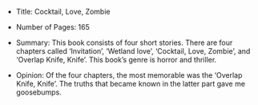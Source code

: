 * Title: Cocktail, Love, Zombie 

* Number of Pages: 165

* Summary: This book consists of four short stories. There are four chapters called ‘Invitation’, ‘Wetland love’, ‘Cocktail, Love, Zombie’, and ‘Overlap Knife, Knife’. This book’s genre is horror and thriller. 


* Opinion: Of the four chapters, the most memorable was the ‘Overlap Knife, Knife’. The truths that became known in the latter part gave me goosebumps.
